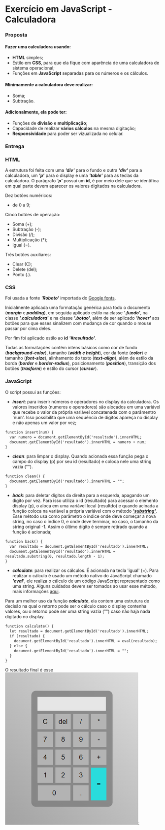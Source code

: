 # Exercício em JavaScript - Calculadora

### Proposta

#### Fazer uma calculadora usando:
- **HTML** simples;
- Estilo em **CSS**, para que ela fique com aparência de uma calculadora de sistema operacional;
- Funções em **JavaScript** separadas para os números e os cálculos. 

#### Minimamente a calculadora deve realizar:
- Soma; 
- Subtração.

#### Adicionalmente, ela pode ter:
- Funções de **divisão** e **multiplicação**;
- Capacidade de realizar **vários cálculos** na mesma digitação;
- **Responsividade** para poder ser vizualizada no celular.

### Entrega

### **HTML**

A estrutura foi feita com uma ***'div'*** para o fundo e outra ***'div'*** para a calculadora, um ***'p'*** para o display e uma ***'table'*** para as teclas da calculadora. O parágrafo ***'p'*** possui um **id**, é por meio dele que se identifica em qual parte devem aparecer os valores digitados na calculadora.

Dez botões numéricos:
- de 0 a 9;

Cinco botões de operação:
- Soma (+);
- Subtração (-);
- Divisão (/);
- Multiplicação (*);
- Igual (=).

Três botões auxiliares: 
- Clear (C);
- Delete (del);
- Ponto (.).

### **CSS**

Foi usada a fonte ***'Roboto'*** importada do [Google fonts](https://fonts.google.com/). 

Inicialmente aplicada uma formatação genérica para todo o documento (***margin*** e ***padding***), em seguida aplicado estilo na classe ***'.fundo'***, na classe ***'.calculadora'*** e na classe ***'.botao'***, além de ser aplicado ***'hover'*** aos botões para que esses sinalizem com mudança de cor quando o mouse passar por cima deles.

Por fim foi aplicado estilo ao **id** ***'#resultado'***.

Todas as formatações contêm intens básicos como cor de fundo (***background-color***), tamanho (***width e height***), cor da fonte (***color***) e tamanho (***font-size***), alinhamento do texto (***text-align***), além de estilo da borda (***border*** e ***border-radius***), posicionamento (***position***), transição dos botões (***trasform***) e estilo do cursor (***cursor***).

### **JavaScript**

O script possui as funções:
- ***insert***: para inserir números e operadores no display da calculadora. Os valores inseridos (numeros e operadores) são alocados em uma variável que recebe o valor da própria variável concatenada com o parâmentro 'num'. Isso possibilita que uma sequência de digitos apareça no display e não apenas um valor por vez;
```
function insert(num) {
  var numero = document.getElementById('resultado').innerHTML;
  document.getElementById('resultado').innerHTML = numero + num;
}
```

- ***clean***: para limpar o display. Quando acionada essa função pega o campo do display (p) por seu id (resultado) e coloca nele uma string vazia ("").
```
function clean() {
  document.getElementById('resultado').innerHTML = "";
}
```

- ***back***: para deletar dígitos da direita para a esquerda, apagando um dígito por vez. Para isso utiliza o id (resultado) para acessar o elemento display (p), o aloca em uma variável local (resultdo) e quando acinada a função coloca na variável a própria variável com o método [***'substring'***](https://developer.mozilla.org/pt-BR/docs/Web/JavaScript/Reference/Global_Objects/String/substring). Esse método usa como parâmetro o índice onde deve começar a nova string, no caso o índice 0, e onde deve terminar, no caso, o tamanho da string original -1. Assim o último dígito é sempre retirado quando a função é acionada;
```
function back() {
  var resultado = document.getElementById('resultado').innerHTML;
  document.getElementById('resultado').innerHTML = resultado.substring(0, resultado.length - 1);
}
```

- ***calculate***: para realizar os cálculos. É acionada na tecla 'igual' (=). Para realizar o cálculo é usado um método nativo do JavaScript chamado ***'eval'***, ele realiza o cálculo de um código JavaScript representado como uma string. Alguns cuidados devem ser tomados ao usar esse método, mais informações [aqui](https://developer.mozilla.org/pt-BR/docs/Web/JavaScript/Reference/Global_Objects/eval).

Para um melhor uso da função ***calculate***, ela contem uma estrutura de decisão na qual o retorno pode ser o cálculo caso o display contenha valores, ou o retorno pode ser uma string vazia ("") caso não haja nada digitado no display.
```
function calculate() {
  let resultado = document.getElementById('resultado').innerHTML;
  if (resultado) {
    document.getElementById('resultado').innerHTML = eval(resultado);
  } else {
    document.getElementById('resultado').innerHTML = "";
  }
}
```

O resultado final é esse ![](./img/calculadora.png):
